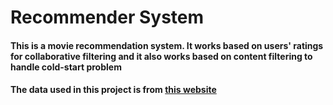 # Recommender System

#### This is a movie recommendation system. It works based on users' ratings for collaborative filtering and it also works based on content filtering to handle cold-start problem
#### The data used in this project is from [this website](https://grouplens.org/datasets/movielens)
